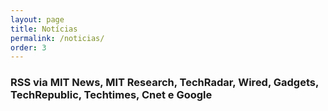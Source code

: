 ```yaml
---
layout: page
title: Notícias
permalink: /noticias/
order: 3
---
```


### RSS via MIT News, MIT Research, TechRadar, Wired, Gadgets, TechRepublic, Techtimes, Cnet e Google 

<!-- start sw-rss-feed code --> 
<script type="text/javascript"> 
<!-- 
rssfeed_url = new Array(); 
rssfeed_url[0]="http://news.mit.edu/rss/feed"; rssfeed_url[1]="http://www.techradar.com/rss"; rssfeed_url[2]="http://news.mit.edu/rss/research"; rssfeed_url[3]="https://www.wired.com/category/design/feed/"; rssfeed_url[4]="http://gadgets.ndtv.com/rss/news"; rssfeed_url[5]="http://www.techrepublic.com/rssfeeds/articles/latest/"; rssfeed_url[6]="http://www.techtimes.com/rss/archives/mostpopular.xml"; rssfeed_url[7]="https://www.cnet.com/rss/news/"; rssfeed_url[8]="https://news.google.com/news?cf=all&hl=pt-BR&pz=1&ned=pt-BR_br&topic=t&output=rss"; 
rssfeed_frame_width="100%"; 
rssfeed_frame_height="4500"; 
rssfeed_scroll="on"; 
rssfeed_scroll_step="6"; 
rssfeed_scroll_bar="off"; 
rssfeed_target="_blank"; 
rssfeed_font_size="16"; 
rssfeed_font_face=""; 
rssfeed_border="off"; 
rssfeed_css_url="http://codecamp.com.br/css/main.css";
rssfeed_title="on"; 
rssfeed_title_name=""; 
rssfeed_title_bgcolor="#3366ff"; 
rssfeed_title_color="#fff"; 
rssfeed_title_bgimage="http://"; 
rssfeed_footer="off"; 
rssfeed_footer_name="rss feed"; 
rssfeed_footer_bgcolor="#fff"; 
rssfeed_footer_color="#333"; 
rssfeed_footer_bgimage="http://"; 
rssfeed_item_title_length="70"; 
rssfeed_item_title_color="#666"; 
rssfeed_item_bgcolor="#fff"; 
rssfeed_item_bgimage="http://"; 
rssfeed_item_border_bottom="on"; 
rssfeed_item_source_icon="off"; 
rssfeed_item_date="on"; 
rssfeed_item_description="on"; 
rssfeed_item_description_length="800"; 
rssfeed_item_description_color="#666"; 
rssfeed_item_description_link_color="#333"; 
rssfeed_item_description_tag="off"; 
rssfeed_no_items="0"; 
rssfeed_cache = "a9fbf6cf93803a3be7455bd80e8f2701"; 
//--> 
</script> 
<script type="text/javascript" src="http://feed.surfing-waves.com/js/rss-feed.js"></script> 
<!-- end sw-rss-feed code -->

 <div style="width: 100%; margin-bottom: 25px;">
   <!-- AddToAny BEGIN -->
<div class="a2a_kit a2a_kit_size_32 a2a_default_style">
<a class="a2a_dd" href="https://www.addtoany.com/share"></a>
<a class="a2a_button_email"></a>
<a class="a2a_button_facebook"></a>
<a class="a2a_button_whatsapp"></a>
<a class="a2a_button_twitter"></a>
<a class="a2a_button_linkedin"></a>
<a class="a2a_button_google_plus"></a>
<a class="a2a_button_pinterest"></a>
<a class="a2a_button_tumblr"></a>
<a class="a2a_button_google_classroom"></a>
</div>
<script async src="https://static.addtoany.com/menu/page.js"></script>
<!-- AddToAny END -->
</div>